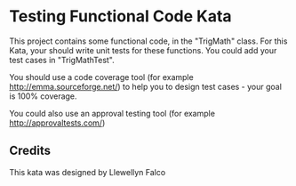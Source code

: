 Testing Functional Code Kata
============================

This project contains some functional code, in the "TrigMath" class. 
For this Kata, your should write unit tests for these functions. 
You could add your test cases in "TrigMathTest".

You should use a code coverage tool (for example http://emma.sourceforge.net/) 
to help you to design test cases - your goal is 100% coverage.

You could also use an approval testing tool 
(for example http://approvaltests.com/)

Credits
-------
This kata was designed by Llewellyn Falco